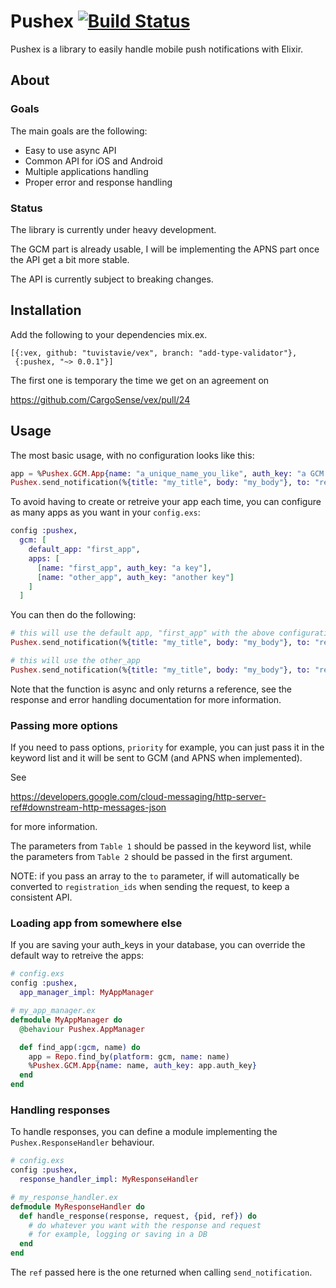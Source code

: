 # Pushex [![Build Status](https://travis-ci.org/tuvistavie/pushex.svg?branch=master)](https://travis-ci.org/tuvistavie/pushex)

Pushex is a library to easily handle mobile push notifications with Elixir.

## About

### Goals

The main goals are the following:

  * Easy to use async API
  * Common API for iOS and Android
  * Multiple applications handling
  * Proper error and response handling

### Status

The library is currently under heavy development.

The GCM part is already usable, I will be implementing the APNS part
once the API get a bit more stable.

The API is currently subject to breaking changes.

## Installation

Add the following to your dependencies mix.ex.

```
[{:vex, github: "tuvistavie/vex", branch: "add-type-validator"},
 {:pushex, "~> 0.0.1"}]
```

The first one is temporary the time we get on an agreement on

https://github.com/CargoSense/vex/pull/24


## Usage

The most basic usage, with no configuration looks like this:

```elixir
app = %Pushex.GCM.App{name: "a_unique_name_you_like", auth_key: "a GCM API auth key"}
Pushex.send_notification(%{title: "my_title", body: "my_body"}, to: "registration_id" with_app: app)
```

To avoid having to create or retreive your app each time, you can configure as many apps
as you want in your `config.exs`:

```elixir
config :pushex,
  gcm: [
    default_app: "first_app",
    apps: [
      [name: "first_app", auth_key: "a key"],
      [name: "other_app", auth_key: "another key"]
    ]
  ]
```

You can then do the following:


```elixir
# this will use the default app, "first_app" with the above configuration
Pushex.send_notification(%{title: "my_title", body: "my_body"}, to: "registration_id", using: :gcm)

# this will use the other_app
Pushex.send_notification(%{title: "my_title", body: "my_body"}, to: "registration_id", using: :gcm, with_app: "other_app")
```

Note that the function is async and only returns a reference, see the response and error
handling documentation for more information.

### Passing more options

If you need to pass options, `priority` for example, you can just pass
it in the keyword list and it will be sent to GCM (and APNS when implemented).

See

https://developers.google.com/cloud-messaging/http-server-ref#downstream-http-messages-json

for more information.

The parameters from `Table 1` should be passed in the keyword list, while
the parameters from `Table 2` should be passed in the first argument.

NOTE: if you pass an array to the `to` parameter, if will automatically
be converted to `registration_ids` when sending the request, to keep a consistent API.

### Loading app from somewhere else

If you are saving your auth_keys in your database, you can override the default way to retreive the apps:

```elixir
# config.exs
config :pushex,
  app_manager_impl: MyAppManager

# my_app_manager.ex
defmodule MyAppManager do
  @behaviour Pushex.AppManager

  def find_app(:gcm, name) do
    app = Repo.find_by(platform: gcm, name: name)
    %Pushex.GCM.App{name: name, auth_key: app.auth_key}
  end
end
```

### Handling responses

To handle responses, you can define a module implementing the `Pushex.ResponseHandler` behaviour.

```elixir
# config.exs
config :pushex,
  response_handler_impl: MyResponseHandler

# my_response_handler.ex
defmodule MyResponseHandler do
  def handle_response(response, request, {pid, ref}) do
    # do whatever you want with the response and request
    # for example, logging or saving in a DB
  end
end
```

The `ref` passed here is the one returned when calling `send_notification`.
